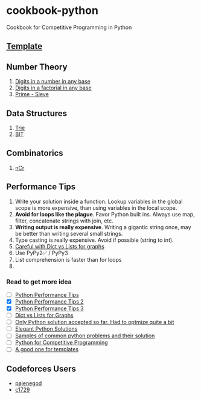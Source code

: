 # cookbook-python
Cookbook for Competitive Programming in Python

## [Template](./template.py)
## Number Theory
1. [Digits in a number in any base](./number-theory/digits_in_a_number.py)
2. [Digits in a factorial in any base](./number-theory/digits_in_factorial_in_any_base.py)
3. [Prime - Sieve](./number-theory/sieve.py)
## Data Structures
1. [Trie](./data-structures/trie.py)
2. [BIT](./data-structures/bit.py)
## Combinatorics
1. [nCr](./combinatorics/nCr.py)


## Performance Tips
1. Write your solution inside a function. Lookup variables in the global scope is more expensive, than using variables in the local scope.
2. **Avoid for loops like the plague**. Favor Python built ins. Always use map, filter, concatenate strings with join, etc.
3. **Writing output is really expensive**. Writing a gigantic string once, may be better than writing several small strings.
4. Type casting is really expensive. Avoid if possible (string to int).
5. [Careful with Dict vs Lists for graphs](https://codeforces.com/blog/entry/21048)
6. Use PyPy2✅ / PyPy3
7. List comprehension is faster than for loops
8. 

### Read to get more idea
- [ ] [Python Performance Tips](https://wiki.python.org/moin/PythonSpeed/PerformanceTips)  
- [x] [Python Performance Tips 2](https://codeforces.com/blog/entry/21851)  
- [x] [Python Performance Tips 3](https://codeforces.com/blog/entry/63102)  
- [ ] [Dict vs Lists for Graphs](https://codeforces.com/blog/entry/21048)  
- [ ] [Only Python solution accepted so far. Had to optmize quite a bit](https://codeforces.com/blog/entry/21027)
- [ ] [Elegant Python Solutions](https://codeforces.com/blog/entry/60059)  
- [ ] [Samples of common python problems and their solution](https://codeforces.com/blog/entry/48439)
- [ ] [Python for Competitive Programming](https://www.youtube.com/watch?v=ZwAO6qfuJaM&list=PLkCKLm9jrf-QXUBxUaQOqCwI4SNsLBH4Z)  
- [ ] [A good one for templates](https://github.com/cheran-senthil/PyRival)

## Codeforces Users
* [pajenegod](https://codeforces.com/profile/pajenegod)
* [c1729](https://codeforces.com/profile/c1729)
